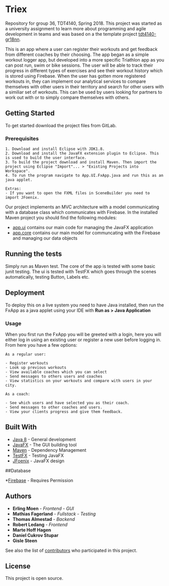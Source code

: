 # Triex

Repository for group 36, TDT4140, Spring 2018. 
This project was started as a university assignment to learn more about programming and agile development in teams and was based on a the template project [tdt4140-gr18nn](https://gitlab.stud.iie.ntnu.no/tdt4140-staff/examples/tree/master/tdt4140-gr18nn).

This is an app where a user can register their workouts and get feedback from different coaches by their choosing. 
The app began as a simple workout logger app, but developed into a more specific Triathlon app as you can post run, swim or bike sessions. 
The user will be able to track their progress in different types of exercises and see their workout history which is stored using Firebase.
When the user has gotten more registered workouts in, they can implement our analytical services to compare themselves with other users in their territory and search for other users with a similiar set of workouts.
This can be used by users looking for partners to work out with or to simply compare themselves with others. 


## Getting Started

To get started download the project files from GitLab.

### Prerequisites

    
    1. Download and install Eclipse with JDK1.8. 
    2. Download and install the JavaFX extension plugin to Eclipse. This is used to build the user interface.
    3. To build the project download and install Maven. Then import the project using Eclipse "Import"... > "Existing Projects into Workspace".
    4. To run the program navigate to App.UI.FxApp.java and run this as an java applet.
    
    Extras:
    - If you want to open the FXML files in SceneBuilder you need to import JFoenix.
    
    
Our project implements an MVC architecture with a model communicating with a database class which communicates with Firebase. In the installed Maven project you should find the following modules:

 * [app.ui](tdt4140-gr1836/app.ui/README.md) contains our main code for managing the JavaFX application
 * [app.core](tdt4140-gr1836/app.core/README.md) contains our main model for communcating with the Firebase and managing our data objects





## Running the tests

Simply run as Maven test. The core of the app is tested with some basic junit testing. The ui is tested with TestFX which goes through the scenes automatically, testing Button, Labels etc.



## Deployment

To deploy this on a live system you need to have Java installed, then run the FxApp as a java applet using your IDE with **Run as > Java Application**

### Usage
When you first run the FxApp you will be greeted with a login, here you will either log in using an existing user or register a new user before logging in.
From here you have a few options:

    As a regular user:
    
    - Register workouts
    - Look up previous workouts
    - View available coaches which you can select
    - Send messages to others users and coaches
    - View statistics on your workouts and compare with users in your city.
    
    As a coach:
    
    - See which users and have selected you as their coach.
    - Send messages to other coaches and users.
    - View your clients progress and give them feedback.



## Built With

* [Java 8](http://www.oracle.com/technetwork/java/javase/downloads/jdk8-downloads-2133151.html) - General development
* [JavaFX](http://www.oracle.com/technetwork/java/javase/overview/javafx-overview-2158620.html) - The GUI building tool
* [Maven](https://maven.apache.org/) - Dependency Management
* [TestFX](https://github.com/TestFX/TestFX) - Testing JavaFX
* [JFoenix](https://github.com/jfoenixadmin/JFoenix) - JavaFX design


##Database

*[Firebase](https://console.firebase.google.com/project/tdt4140-g36/database/tdt4140-g36/data)
    -   Requires Permission


## Authors

* **Erling Moen** - *Frontend - GUI*
* **Mathias Fagerland** - *Fullstack - Testing*
* **Thomas Almestad** - *Backend*
* **Robert Ledang**  - *Frontend*
* **Marte Hoff Hagen** 
* **Daniel Cukrov Stupar** 
* **Gisle Steen** 





See also the list of [contributors](https://gitlab.stud.iie.ntnu.no/tdt4140-2018/36/graphs/master) who participated in this project.

## License

This project is open source.


